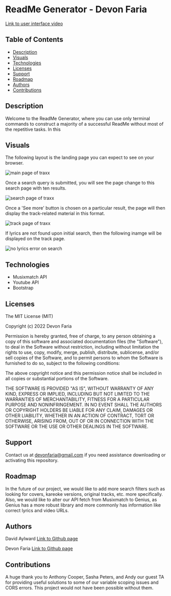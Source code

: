 # ReadMe Generator - Devon Faria

[Link to user interface video](https://devonfaria.github.io/traxx/)

## Table of Contents

* [Description](#description)
* [Visuals](#visuals)
* [Technologies](#technologies)
* [Licenses](#licenses)
* [Support](#support)
* [Roadmap](#roadmap)
* [Authors](#authors)
* [Contributions](#contributions)

## Description

Welcome to the ReadMe Generator, where you can use only terminal commands to construct a majority of a successful ReadMe without most of the repetitive tasks. In this 

## Visuals

The following layout is the landing page you can expect to see on your browser.

![main page of traxx](./assets/images/Traxx-Main.png)

Once a search query is submitted, you will see the page change to this search page with ten results.

![search page of traxx](./assets/images/Traxx-searchpage.png)

Once a 'See more' button is chosen on a particular result, the page will then display the track-related material in this format. 

![track page of traxx](./assets/images/Traxx-trackpage.png)

If lyrics are not found upon initial search, then the following inamge will be displayed on the track page.  

![no lyrics error on search](./assets/images/Traxx_error.png)

## Technologies

* Musixmatch API
* Youtube API
* Bootstrap

## Licenses

The MIT License (MIT)

Copyright (c) 2022 Devon Faria

Permission is hereby granted, free of charge, to any person obtaining a copy of this software and associated documentation files (the "Software"), to deal in the Software without restriction, including without limitation the rights to use, copy, modify, merge, publish, distribute, sublicense, and/or sell copies of the Software, and to permit persons to whom the Software is furnished to do so, subject to the following conditions:

The above copyright notice and this permission notice shall be included in all copies or substantial portions of the Software.

THE SOFTWARE IS PROVIDED "AS IS", WITHOUT WARRANTY OF ANY KIND, EXPRESS OR IMPLIED, INCLUDING BUT NOT LIMITED TO THE WARRANTIES OF MERCHANTABILITY, FITNESS FOR A PARTICULAR PURPOSE AND NONINFRINGEMENT. IN NO EVENT SHALL THE AUTHORS OR COPYRIGHT HOLDERS BE LIABLE FOR ANY CLAIM, DAMAGES OR OTHER LIABILITY, WHETHER IN AN ACTION OF CONTRACT, TORT OR OTHERWISE, ARISING FROM, OUT OF OR IN CONNECTION WITH THE SOFTWARE OR THE USE OR OTHER DEALINGS IN THE SOFTWARE.

## Support

Contact us at devonfaria@gmail.com if you need assistance downloading or activating this repository.

## Roadmap

In the future of our project, we would like to add more search filters such as looking for covers, kareoke versions, original tracks, etc. more specifically. Also, we would like to alter our API fetch from Musixmatch to Genius, as Genius has a more robust library and more commonly has information like correct lyrics and video URLs.

## Authors

David Aylward
[Link to Github page](https://github.com/DavidAyl)

Devon Faria
[Link to Github page](https://github.com/devonfaria)

## Contributions

A huge thank you to Anthony Cooper, Sasha Peters, and Andy our guest TA for providing useful solutions to some of our variable scoping issues and CORS errors. This project would not have been possible without them. 